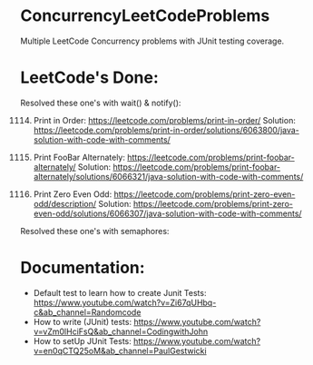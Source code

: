 # ConcurrencyLeetCodeProblems
Multiple LeetCode Concurrency problems with JUnit testing coverage.

# LeetCode's Done:

Resolved these one's with wait() & notify():

1114. Print in Order: https://leetcode.com/problems/print-in-order/
Solution: https://leetcode.com/problems/print-in-order/solutions/6063800/java-solution-with-code-with-comments/

1116. Print FooBar Alternately: https://leetcode.com/problems/print-foobar-alternately/
Solution: https://leetcode.com/problems/print-foobar-alternately/solutions/6066321/java-solution-with-code-with-comments/

1118. Print Zero Even Odd: https://leetcode.com/problems/print-zero-even-odd/description/
Solution: https://leetcode.com/problems/print-zero-even-odd/solutions/6066307/java-solution-with-code-with-comments/

Resolved these one's with semaphores:



# Documentation:

- Default test to learn how to create Junit Tests:  https://www.youtube.com/watch?v=Zi67qUHbq-c&ab_channel=Randomcode
- How to write (JUnit) tests: https://www.youtube.com/watch?v=vZm0lHciFsQ&ab_channel=CodingwithJohn
- How to setUp JUnit Tests: https://www.youtube.com/watch?v=en0qCTQ25oM&ab_channel=PaulGestwicki


